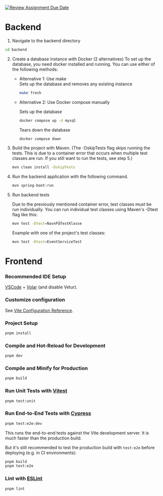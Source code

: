 [![Review Assignment Due Date](https://classroom.github.com/assets/deadline-readme-button-22041afd0340ce965d47ae6ef1cefeee28c7c493a6346c4f15d667ab976d596c.svg)](https://classroom.github.com/a/9pMJKrGa)

# Backend

1. Navigate to the backend directory

```sh
cd backend
```

2. Create a database instance with Docker (2 alternatives)
   To set up the database, you need docker installed and running. You can use either of the following methods:
    * Alternative 1: Use make  
      Sets up the database and removes any existing instance

       ```sh
       make fresh
       ```

    * Alternative 2: Use Docker compose manually

      Sets up the database

       ```sh 
       docker compose up -d mysql
       ```

      Tears down the database

       ```sh
       docker compose down
       ```


3. Build the project with Maven. (The -DskipTests flag skips running the tests. This is due to a container error
   that occurs when multiple test classes are run. If you still want to run the tests, see step 5.)

   ```sh 
   mvn clean install -DskipTests
   ```


4. Run the backend application with the following command.

   ```sh
   mvn spring-boot:run
   ```

5. Run backend tests

   Due to the previously mentioned container error, test classes must be run individually. You can run individual
   test classes using Maven's -Dtest flag like this:

   ```sh
   mvn test -Dtest=NavnPåTestKlasse
   ```

   Example with one of the project's test classes:

   ```sh 
   mvn test -Dtest=EventServiceTest
   ```

# Frontend

### Recommended IDE Setup

[VSCode](https://code.visualstudio.com/) + [Volar](https://marketplace.visualstudio.com/items?itemName=Vue.volar) (and
disable Vetur).

### Customize configuration

See [Vite Configuration Reference](https://vite.dev/config/).

### Project Setup

```sh
pnpm install
```

### Compile and Hot-Reload for Development

```sh
pnpm dev
```

### Compile and Minify for Production

```sh
pnpm build
```

### Run Unit Tests with [Vitest](https://vitest.dev/)

```sh
pnpm test:unit
```

### Run End-to-End Tests with [Cypress](https://www.cypress.io/)

```sh
pnpm test:e2e:dev
```

This runs the end-to-end tests against the Vite development server.
It is much faster than the production build.

But it's still recommended to test the production build with `test:e2e` before deploying (e.g. in CI environments):

```sh
pnpm build
pnpm test:e2e
```

### Lint with [ESLint](https://eslint.org/)

```sh
pnpm lint
```

